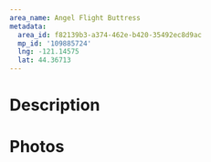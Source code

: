 ```yaml
---
area_name: Angel Flight Buttress
metadata:
  area_id: f82139b3-a374-462e-b420-35492ec8d9ac
  mp_id: '109885724'
  lng: -121.14575
  lat: 44.36713
---
```

# Description

# Photos

